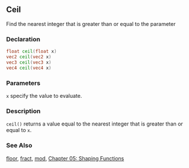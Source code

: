 ## Ceil
Find the nearest integer that is greater than or equal to the parameter

### Declaration
```glsl
float ceil(float x)  
vec2 ceil(vec2 x)  
vec3 ceil(vec3 x)  
vec4 ceil(vec4 x)
```

### Parameters
```x``` specify the value to evaluate.

### Description
```ceil()```  returns a value equal to the nearest integer that is greater than or equal to ```x```.

<div class="simpleFunction" data="y = ceil(x); "></div>

### See Also
[floor](/glossary/?search=floor), [fract](/glossary/?search=fract), [mod](/glossary/?search=mod), [Chapter 05: Shaping Functions](/05/)
